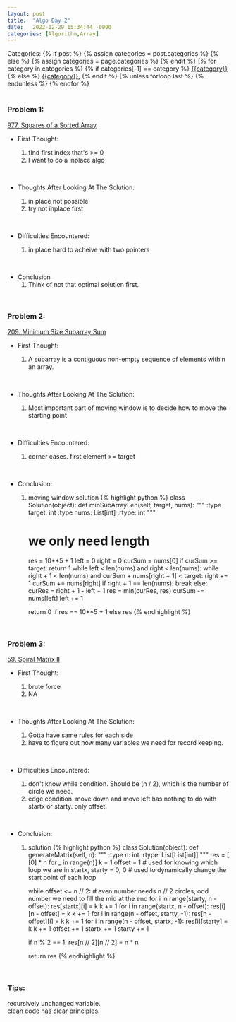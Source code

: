 ```yaml
---
layout: post
title:  "Algo Day 2"
date:   2022-12-29 15:34:44 -0000
categories: [Algorithm,Array]
---
```


<div class="post-categories">
  Categories:
  {% if post %}
    {% assign categories = post.categories %}
  {% else %}
    {% assign categories = page.categories %}
  {% endif %}
  {% for category in categories %}
    {% if categories[-1] == category %}
        <a href="{{site.baseurl}}/categories/#{{category|slugize}}">{{category}}</a>
    {% else %}
        <a href="{{site.baseurl}}/categories/#{{category|slugize}}">{{category}},</a>
    {% endif %}
  {% unless forloop.last %}&nbsp;{% endunless %}
  {% endfor %}
</div>
&nbsp;

### Problem 1:

[977. Squares of a Sorted Array](https://leetcode.com/problems/squares-of-a-sorted-array/)

* First Thought:

  1. find first index that's >= 0
  2. I want to do a inplace algo

&nbsp;

* Thoughts After Looking At The Solution:

  1. in place not possible
  2. try not inplace first

&nbsp;

* Difficulties Encountered:

  1. in place hard to acheive with two pointers

&nbsp;

* Conclusion
  1. Think of not that optimal solution first.

&nbsp;

### Problem 2:

[209. Minimum Size Subarray Sum](https://leetcode.com/problems/minimum-size-subarray-sum/)

* First Thought:

  1. A subarray is a contiguous non-empty sequence of elements within an array.

&nbsp;

* Thoughts After Looking At The Solution:

  1. Most important part of moving window is to decide how to move the starting point

&nbsp;

* Difficulties Encountered:

  1. corner cases. first element >= target

&nbsp;

* Conclusion:

  1. moving window solution
  {% highlight python %}
  class Solution(object):
    def minSubArrayLen(self, target, nums):
        """
        :type target: int
        :type nums: List[int]
        :rtype: int
        """
        # we only need length
        res = 10**5 + 1
        left = 0
        right = 0
        curSum = nums[0]
        if curSum >= target:
            return 1
        while left < len(nums) and right < len(nums):
            while right + 1 < len(nums) and curSum + nums[right + 1] < target:
                right += 1
                curSum += nums[right]
            if right + 1 == len(nums):
                break
            else:
                curRes = right + 1 - left + 1
                res = min(curRes, res)
            curSum -= nums[left]
            left += 1
                 
        return 0 if res == 10**5 + 1 else res
  {% endhighlight %}

&nbsp;

### Problem 3:

[59. Spiral Matrix II](https://leetcode.com/problems/spiral-matrix-ii/)

* First Thought:

  1. brute force
  2. NA

&nbsp;

* Thoughts After Looking At The Solution:

  1. Gotta have same rules for each side
  2. have to figure out how many variables we need for record keeping.

&nbsp;

* Difficulties Encountered:

  1. don't know while condition. Should be (n / 2), which is the number of circle we need.
  2. edge condition. move down and move left has nothing to do with startx or starty. only offset.

&nbsp;

* Conclusion:

  1. solution
  {% highlight python %}
  class Solution(object):
    def generateMatrix(self, n):
        """
        :type n: int
        :rtype: List[List[int]]
        """
        res = [ [0] * n for _ in range(n)]
        k = 1
        offset = 1 # used for knowing which loop we are in
        startx, starty = 0, 0 # used to dynamically change the start point of each loop
        
        while offset <= n // 2: # even number needs n // 2 circles, odd number we need to fill the mid at the end
            for i in range(starty, n - offset):
                res[startx][i] = k
                k += 1
            for i in range(startx, n - offset):
                res[i][n - offset] = k
                k += 1
            for i in range(n - offset, starty, -1):
                res[n - offset][i] = k
                k += 1
            for i in range(n - offset, startx, -1):
                res[i][starty] = k
                k += 1
            offset += 1
            startx += 1
            starty += 1

        if n % 2 == 1:
            res[n // 2][n // 2] = n * n
        
        return res
  {% endhighlight %}

&nbsp;


### Tips:
recursively unchanged variable. \
clean code has clear principles.